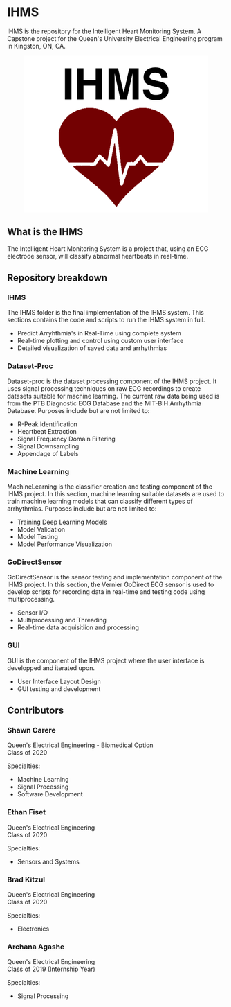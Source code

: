 # IHMS

IHMS is the repository for the Intelligent Heart Monitoring System. A Capstone project for the Queen's University Electrical Engineering program in Kingston, ON, CA.

<p align="center">
  <img src="https://raw.githubusercontent.com/scarere/IHMS/master/GUI/IHMSLogo2.png">
</p>

## What is the IHMS

The Intelligent Heart Monitoring System is a project that, using an ECG electrode sensor, will classify abnormal heartbeats in real-time. 

## Repository breakdown

### IHMS

The IHMS folder is the final implementation of the IHMS system. This sections contains the code and scripts to run the IHMS system in full.
  - Predict Arryhthmia's in Real-Time using complete system
  - Real-time plotting and control using custom user interface
  - Detailed visualization of saved data and arrhythmias

### Dataset-Proc

Dataset-proc is the dataset processing component of the IHMS project. It uses signal processing techniques on raw ECG recordings to create datasets suitable for machine learning. The current raw data being used is from the PTB Diagnostic ECG Database and the MIT-BIH Arrhythmia Database. Purposes include but are not limited to:
  - R-Peak Identification
  - Heartbeat Extraction
  - Signal Frequency Domain Filtering
  - Signal Downsampling
  - Appendage of Labels

### Machine Learning

MachineLearning is the classifier creation and testing component of the IHMS project. In this section, machine learning suitable datasets are used to train machine learning models that can classify different types of arrhythmias. Purposes include but are not limited to:
  - Training Deep Learning Models
  - Model Validation
  - Model Testing
  - Model Performance Visualization

### GoDirectSensor

GoDirectSensor is the sensor testing and implementation component of the IHMS project. In this section, the Vernier GoDirect ECG sensor is used to develop scripts for recording data in real-time and testing code using multiprocessing.
  - Sensor I/O
  - Multiprocessing and Threading
  - Real-time data acquisitiion and processing

### GUI

GUI is the component of the IHMS project where the user interface is developped and iterated upon.
  - User Interface Layout Design
  - GUI testing and development

## Contributors

### Shawn Carere
Queen's Electrical Engineering - Biomedical Option  
Class of 2020

Specialties:
  - Machine Learning
  - Signal Processing
  - Software Development

### Ethan Fiset
Queen's Electrical Engineering  
Class of 2020

Specialties:
  - Sensors and Systems

### Brad Kitzul
Queen's Electrical Engineering  
Class of 2020

Specialties:
  - Electronics

### Archana Agashe
Queen's Electrical Engineering  
Class of 2019 (Internship Year)

Specialties:
  - Signal Processing
